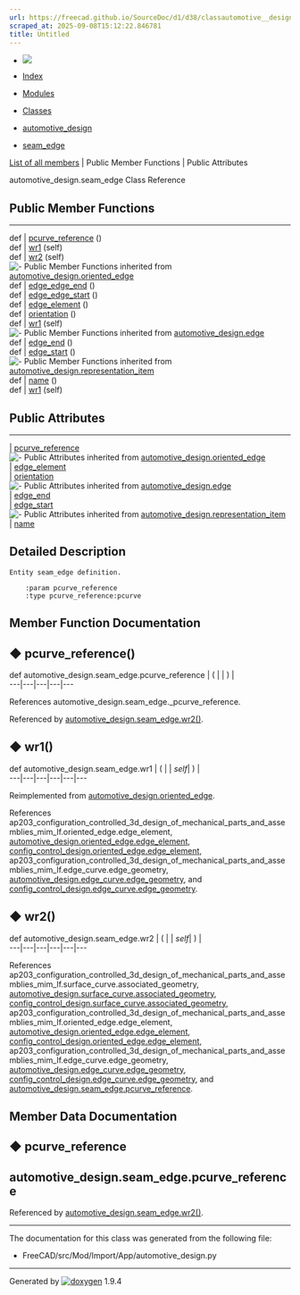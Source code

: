 ```yaml
---
url: https://freecad.github.io/SourceDoc/d1/d38/classautomotive__design_1_1seam__edge.html
scraped_at: 2025-09-08T15:12:22.846781
title: Untitled
---
```


  * [ ![](https://www.freecad.org/svg/logo-freecad.svg) ](https://freecadweb.org "FreeCAD")
  * [Index](../../index.html "Index")
  * [Modules](../../modules.html "Modules list")
  * [Classes](../../annotated.html "Annotated list")

  * [automotive_design](../../d4/ddf/namespaceautomotive__design.html)
  * [seam_edge](../../d1/d38/classautomotive__design_1_1seam__edge.html)

[List of all members](../../d8/dcc/classautomotive__design_1_1seam__edge-members.html) | Public Member Functions | Public Attributes

automotive_design.seam_edge Class Reference

##  Public Member Functions  
  
---  
def | [pcurve_reference](../../d1/d38/classautomotive__design_1_1seam__edge.html#a5101a344f2577c32823d96663463a417) ()  
def | [wr1](../../d1/d38/classautomotive__design_1_1seam__edge.html#a6867f7f7e20c40119163b629ca0b1573) (self)  
def | [wr2](../../d1/d38/classautomotive__design_1_1seam__edge.html#a3e9b6478fcf0b0635c010697146a0435) (self)  
![-](../../closed.png) Public Member Functions inherited from
[automotive_design.oriented_edge](../../df/d78/classautomotive__design_1_1oriented__edge.html)  
def | [edge_edge_end](../../df/d78/classautomotive__design_1_1oriented__edge.html#abd23cb2d3a06df7a099535c627a788ca) ()  
def | [edge_edge_start](../../df/d78/classautomotive__design_1_1oriented__edge.html#aae8227b4329f0ddc4b6b98af1785bbcc) ()  
def | [edge_element](../../df/d78/classautomotive__design_1_1oriented__edge.html#a86854020000731fe77a19ee0b7a5cba4) ()  
def | [orientation](../../df/d78/classautomotive__design_1_1oriented__edge.html#aa89cd8b5b8c38f3012b9cbc2541ec1c9) ()  
def | [wr1](../../df/d78/classautomotive__design_1_1oriented__edge.html#ab057e0e3b994112699bfee82400bb309) (self)  
![-](../../closed.png) Public Member Functions inherited from
[automotive_design.edge](../../d5/de3/classautomotive__design_1_1edge.html)  
def | [edge_end](../../d5/de3/classautomotive__design_1_1edge.html#adc21d6bea2bf55ae7403d64f2ccdf8ea) ()  
def | [edge_start](../../d5/de3/classautomotive__design_1_1edge.html#afe397bf57aa3052ba73da826700d8b38) ()  
![-](../../closed.png) Public Member Functions inherited from
[automotive_design.representation_item](../../d3/d20/classautomotive__design_1_1representation__item.html)  
def | [name](../../d3/d20/classautomotive__design_1_1representation__item.html#a33b5812d92aa0d107b4fd4274c17b9d9) ()  
def | [wr1](../../d3/d20/classautomotive__design_1_1representation__item.html#af350c19fc5e5763d4991494a99d979ed) (self)  
  
##  Public Attributes  
  
---  
|
[pcurve_reference](../../d1/d38/classautomotive__design_1_1seam__edge.html#ae3ed385d9fbd89d384bb52031a84ff61)  
![-](../../closed.png) Public Attributes inherited from
[automotive_design.oriented_edge](../../df/d78/classautomotive__design_1_1oriented__edge.html)  
|
[edge_element](../../df/d78/classautomotive__design_1_1oriented__edge.html#a070e25d8dd72fffb2f7212b5f5d83635)  
|
[orientation](../../df/d78/classautomotive__design_1_1oriented__edge.html#acedf3b884b8f3bee4c3278a58b4fe976)  
![-](../../closed.png) Public Attributes inherited from
[automotive_design.edge](../../d5/de3/classautomotive__design_1_1edge.html)  
|
[edge_end](../../d5/de3/classautomotive__design_1_1edge.html#af2dfde2eea876a40ced85b67041a6078)  
|
[edge_start](../../d5/de3/classautomotive__design_1_1edge.html#acea1eb826a678cc369a23d36bb3b6181)  
![-](../../closed.png) Public Attributes inherited from
[automotive_design.representation_item](../../d3/d20/classautomotive__design_1_1representation__item.html)  
|
[name](../../d3/d20/classautomotive__design_1_1representation__item.html#a3d48fe912053adaf5f187b606fa81c87)  
  
## Detailed Description

    
    
    Entity seam_edge definition.
    
        :param pcurve_reference
        :type pcurve_reference:pcurve

## Member Function Documentation

## ◆ pcurve_reference()

def automotive_design.seam_edge.pcurve_reference  | ( | | ) |   
---|---|---|---|---  
  
References automotive_design.seam_edge._pcurve_reference.

Referenced by
[automotive_design.seam_edge.wr2()](../../d1/d38/classautomotive__design_1_1seam__edge.html#a3e9b6478fcf0b0635c010697146a0435).

## ◆ wr1()

def automotive_design.seam_edge.wr1  | ( |  | _self_| ) |   
---|---|---|---|---|---  
  
Reimplemented from
[automotive_design.oriented_edge](../../df/d78/classautomotive__design_1_1oriented__edge.html#ab057e0e3b994112699bfee82400bb309).

References
ap203_configuration_controlled_3d_design_of_mechanical_parts_and_assemblies_mim_lf.oriented_edge.edge_element,
[automotive_design.oriented_edge.edge_element](../../df/d78/classautomotive__design_1_1oriented__edge.html#a070e25d8dd72fffb2f7212b5f5d83635),
[config_control_design.oriented_edge.edge_element](../../da/d77/classconfig__control__design_1_1oriented__edge.html#aa5fcda4a46916e365c8d150b00baff30),
ap203_configuration_controlled_3d_design_of_mechanical_parts_and_assemblies_mim_lf.edge_curve.edge_geometry,
[automotive_design.edge_curve.edge_geometry](../../d4/dea/classautomotive__design_1_1edge__curve.html#a1fe12d532a4e5cf61a469f18f8af544e),
and
[config_control_design.edge_curve.edge_geometry](../../d6/dce/classconfig__control__design_1_1edge__curve.html#ad846c5ec98b651c557b736c32944a8cf).

## ◆ wr2()

def automotive_design.seam_edge.wr2  | ( |  | _self_| ) |   
---|---|---|---|---|---  
  
References
ap203_configuration_controlled_3d_design_of_mechanical_parts_and_assemblies_mim_lf.surface_curve.associated_geometry,
[automotive_design.surface_curve.associated_geometry](../../dd/dd4/classautomotive__design_1_1surface__curve.html#a0b784edb8e1c1c89cf424a0a84d7a15d),
[config_control_design.surface_curve.associated_geometry](../../db/d04/classconfig__control__design_1_1surface__curve.html#adc97ffd2c484d9b33e95ead595c77fd1),
ap203_configuration_controlled_3d_design_of_mechanical_parts_and_assemblies_mim_lf.oriented_edge.edge_element,
[automotive_design.oriented_edge.edge_element](../../df/d78/classautomotive__design_1_1oriented__edge.html#a070e25d8dd72fffb2f7212b5f5d83635),
[config_control_design.oriented_edge.edge_element](../../da/d77/classconfig__control__design_1_1oriented__edge.html#aa5fcda4a46916e365c8d150b00baff30),
ap203_configuration_controlled_3d_design_of_mechanical_parts_and_assemblies_mim_lf.edge_curve.edge_geometry,
[automotive_design.edge_curve.edge_geometry](../../d4/dea/classautomotive__design_1_1edge__curve.html#a1fe12d532a4e5cf61a469f18f8af544e),
[config_control_design.edge_curve.edge_geometry](../../d6/dce/classconfig__control__design_1_1edge__curve.html#ad846c5ec98b651c557b736c32944a8cf),
and
[automotive_design.seam_edge.pcurve_reference](../../d1/d38/classautomotive__design_1_1seam__edge.html#ae3ed385d9fbd89d384bb52031a84ff61).

## Member Data Documentation

## ◆ pcurve_reference

automotive_design.seam_edge.pcurve_reference  
---  
  
Referenced by
[automotive_design.seam_edge.wr2()](../../d1/d38/classautomotive__design_1_1seam__edge.html#a3e9b6478fcf0b0635c010697146a0435).

* * *

The documentation for this class was generated from the following file:

  * FreeCAD/src/Mod/Import/App/automotive_design.py

* * *

Generated by
[![doxygen](../../doxygen.svg)](https://www.doxygen.org/index.html) 1.9.4

